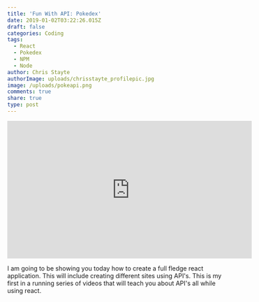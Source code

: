 ```yaml
---
title: 'Fun With API: Pokedex'
date: 2019-01-02T03:22:26.015Z
draft: false
categories: Coding
tags:
  - React
  - Pokedex
  - NPM
  - Node
author: Chris Stayte
authorImage: uploads/chrisstayte_profilepic.jpg
image: /uploads/pokeapi.png
comments: true
share: true
type: post
---
```

<iframe width="560" height="315" src="https://www.youtube.com/embed/XehSJF85F38" frameborder="0" allow="accelerometer; autoplay; encrypted-media; gyroscope; picture-in-picture" allowfullscreen></iframe>



I am going to be showing you today how to create a full fledge react application. This will include creating different sites using API's. This is my first in a running series of videos that will teach you about API's all while using react.
